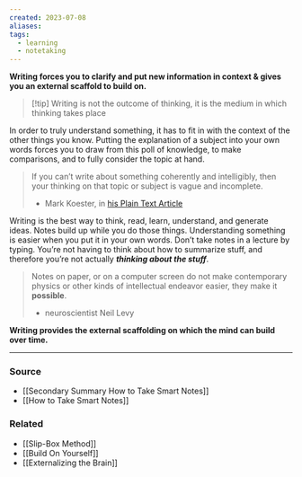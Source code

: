 ```yaml
---
created: 2023-07-08
aliases: 
tags:
  - learning
  - notetaking
---
```

**Writing forces you to clarify and put new information in context & gives you an external scaffold to build on.**

> [!tip] Writing is not the outcome of thinking, it is the medium in which thinking takes place

In order to truly understand something, it has to fit in with the context of the other things you know. Putting the explanation of a subject into your own words forces you to draw from this poll of knowledge, to make comparisons, and to fully consider the topic at hand. 

> If you can’t write about something coherently and intelligibly, then your thinking on that topic or subject is vague and incomplete.  
> - Mark Koester, in [his Plain Text Article](http://www.markwk.com/plain-text-life.html)

Writing is the best way to think, read, learn, understand, and generate ideas. Notes build up while you do those things. Understanding something is easier when you put it in your own words.  Don’t take notes in a lecture by typing. You’re not having to think about how to summarize stuff, and therefore you’re not actually *************************thinking about the stuff*************************.

> Notes on paper, or on a computer screen do not make contemporary physics or other kinds of intellectual endeavor easier, they make it **possible**. 
> - neuroscientist Neil Levy

**Writing provides the external scaffolding on which the mind can build over time.**

****
### Source
- [[Secondary Summary How to Take Smart Notes]]
- [[How to Take Smart Notes]]

### Related
- [[Slip-Box Method]]
- [[Build On Yourself]] 
- [[Externalizing the Brain]]